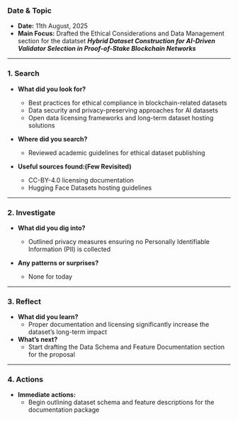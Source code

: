 ### Date & Topic

- **Date:** 11th August, 2025 
- **Main Focus:** Drafted the Ethical Considerations and Data Management section for the datatset ***Hybrid Dataset Construction for AI-Driven Validator Selection in Proof-of-Stake Blockchain Networks*** 

---

### 1. Search

- **What did you look for?**  
  - Best practices for ethical compliance in blockchain-related datasets
  - Data security and privacy-preserving approaches for AI datasets
  - Open data licensing frameworks and long-term dataset hosting solutions

- **Where did you search?**  
  - Reviewed academic guidelines for ethical dataset publishing



- **Useful sources found:(Few Revisited)**  
  - CC-BY-4.0 licensing documentation
  - Hugging Face Datasets hosting guidelines

   

---

### 2. Investigate

- **What did you dig into?**  
  - Outlined privacy measures ensuring no Personally Identifiable Information (PII) is collected

- **Any patterns or surprises?**  
  - None for today
  

---

### 3. Reflect

- **What did you learn?**  
  - Proper documentation and licensing significantly increase the dataset’s long-term impact
- **What’s next?**  
  - Start drafting the Data Schema and Feature Documentation section for the proposal
  

---

### 4. Actions

- **Immediate actions:**  
  - Begin outlining dataset schema and feature descriptions for the documentation package
  
